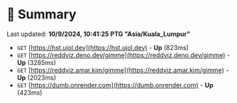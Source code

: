 # 📖 Summary
Last updated: **10/9/2024, 10:41:25 PTG "Asia/Kuala_Lumpur"**

- `GET` [https://hst.ujol.dev](https://hst.ujol.dev) - **Up** (823ms)
- `GET` [https://reddviz.deno.dev/gimme](https://reddviz.deno.dev/gimme) - **Up** (3285ms)
- `GET` [https://reddviz.amar.kim/gimme](https://reddviz.amar.kim/gimme) - **Up** (2023ms)
- `GET` [https://dumb.onrender.com](https://dumb.onrender.com) - **Up** (423ms)
